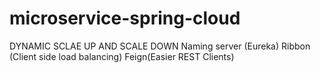 # microservice-spring-cloud
DYNAMIC SCLAE UP AND SCALE DOWN
Naming server (Eureka)
Ribbon (Client side load balancing)
Feign(Easier REST Clients)